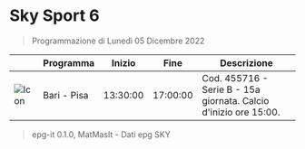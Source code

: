 # Sky Sport 6
> Programmazione di Lunedì 05 Dicembre 2022

||Programma|Inizio|Fine|Descrizione|
|---|---|---|---|---|
|![Icon](https://guidatv.sky.it/uuid/4903ec44-8df1-4626-9a69-2baa9677f2fb/cover?md5ChecksumParam=f29b36e1910df1fab2383846c7718e40)|Bari - Pisa|13:30:00|17:00:00|Cod. 455716 - Serie B - 15a giornata. Calcio d&#039;inizio ore 15:00.



 > epg-it 0.1.0, MatMasIt - Dati epg SKY